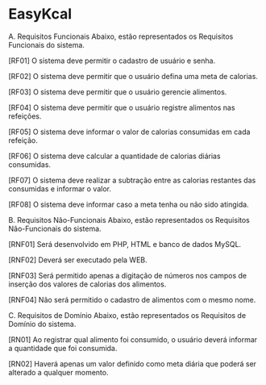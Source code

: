 # EasyKcal

A. Requisitos Funcionais
 Abaixo, estão representados os Requisitos Funcionais do sistema.

[RF01] O sistema deve permitir o cadastro de usuário e senha.

[RF02] O sistema deve permitir que o usuário defina uma meta de calorias.

[RF03] O sistema deve permitir que o usuário gerencie alimentos.

[RF04] O sistema deve permitir que o usuário registre alimentos nas refeições.

 [RF05] O sistema deve informar o valor de calorias consumidas em cada refeição.

[RF06] O sistema deve calcular a quantidade de calorias diárias consumidas.

[RF07]  O sistema deve realizar a subtração entre as calorias restantes das consumidas e informar o valor.

[RF08] O sistema deve informar caso a meta tenha ou não sido atingida.

B. Requisitos Não-Funcionais
  Abaixo, estão representados os Requisitos Não-Funcionais do sistema.

[RNF01] Será desenvolvido em PHP, HTML e banco de dados MySQL.

[RNF02] Deverá ser executado pela WEB.

[RNF03] Será permitido apenas a digitação de números nos campos de inserção dos valores de calorias dos alimentos.

[RNF04] Não será permitido o cadastro de alimentos com o mesmo nome.

C. Requisitos de Domínio
  Abaixo, estão representados os Requisitos de Domínio do sistema.

[RN01] Ao registrar qual alimento foi consumido, o usuário deverá informar a quantidade que foi consumida.

[RN02] Haverá apenas um valor definido como meta diária que poderá ser alterado a qualquer momento.

